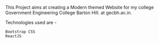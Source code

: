 This Project aims at creating a Modern themed Website for my college Government Engineering College Barton Hill. at gecbh.ac.in. 

Technologies used are - 

    Bootstrap CSS
    ReactJS

    